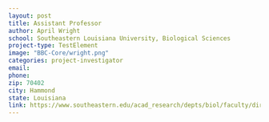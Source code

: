 ```yaml
---
layout: post
title: Assistant Professor
author: April Wright
school: Southeastern Louisiana University, Biological Sciences
project-type: TestElement
image: "BBC-Core/wright.png"
categories: project-investigator
email: 
phone: 
zip: 70402
city: Hammond
state: Louisiana
link: https://www.southeastern.edu/acad_research/depts/biol/faculty/directory/wright.html
---
```

